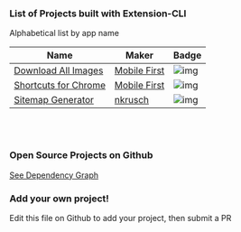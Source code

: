 ### List of Projects built with Extension-CLI

Alphabetical list by app name

| Name | Maker | Badge |
| --- | --- | --- |
| [Download All Images][0020] | [Mobile First][0021] | ![img][0022] |
| [Shortcuts for Chrome][0040] | [Mobile First][0021] | ![img][0042] |
| [Sitemap Generator][0030]| [nkrusch][0031]| ![img][0032] |

<br/><br/>

### Open Source Projects on Github

[See Dependency Graph](https://github.com/MobileFirstLLC/extension-cli/network/dependents)


### Add your own project!

Edit this file on Github to add your project, then submit a PR
 
 
<!-- ADD PROJECT LINKS HERE !
 
 XXX is project number - pad each number with up to 2 leading zeros 

 XXX0 : Webstore link 
 XXX1 : Maker url  
 XXX2 : Shild url 
 
 Lastly add a row to project table on top ! -->

[0020]: https://chrome.google.com/webstore/detail/ifipmflagepipjokmbdecpmjbibjnakm
[0021]: https://mobilefirst.me
[0022]: https://img.shields.io/chrome-web-store/users/ifipmflagepipjokmbdecpmjbibjnakm

[0030]: https://chrome.google.com/webstore/detail/hcnjemngcihnhncobgdgkkfkhmleapah
[0031]: https://github.com/nkrusch
[0032]: https://img.shields.io/chrome-web-store/users/hcnjemngcihnhncobgdgkkfkhmleapah

[0040]: https://chrome.google.com/webstore/detail/jnmekaomnicdcpgdndekkmojfomifjal
[0042]: https://img.shields.io/chrome-web-store/users/jnmekaomnicdcpgdndekkmojfomifjal
